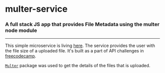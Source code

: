 # multer-service
### A full stack JS app that provides File Metadata using the multer node module  
---  
  
This simple microservice is living [here](https://long-tail.glitch.me/). The service provides the user with the file size of a uploaded file. It's built as a part of API challenges in [freecodecamp](https://freecodecamp.org).  
  

[`Multer`](https://www.npmjs.com/package/multer) package was used to get the details of the files that is uploaded.
